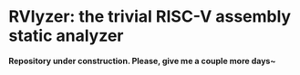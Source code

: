 # RVlyzer: the trivial RISC-V assembly static analyzer
<b>Repository under construction. Please, give me a couple more days~</b>